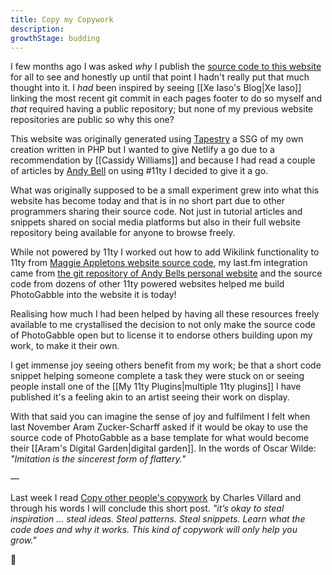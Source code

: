 ```yaml
---
title: Copy my Copywork
description:
growthStage: budding
---
```


I few months ago I was asked _why_ I publish the [source code to this website](https://github.com/photogabble/website) for all to see and honestly up until that point I hadn't really put that much thought into it. I *had* been inspired by seeing [[Xe Iaso's Blog|Xe Iaso]] linking the most recent git commit in each pages footer to do so myself and _that_ required having a public repository; but none of my previous website repositories are public so why this one?

This website was originally generated using [Tapestry](https://www.tapestry.cloud/) a SSG of my own creation written in PHP but I wanted to give Netlify a go due to a recommendation by [[Cassidy Williams]] and because I had read a couple of articles by  [Andy Bell](https://piccalil.li/) on using #11ty I decided to give it a go.

What was originally supposed to be a small experiment grew into what this website has become today and that is in no short part due to other programmers sharing their source code. Not just in tutorial articles and snippets shared on social media platforms but also in their full website repository being available for anyone to browse freely.

While not powered by 11ty I worked out how to add Wikilink functionality to 11ty from [Maggie Appletons website source code](https://github.com/MaggieAppleton/maggieappleton.com-V2), my last.fm integration came from [the git repository of Andy Bells personal website](https://github.com/Andy-set-studio/personal-site-eleventy) and the source code from dozens of other 11ty powered websites helped me build PhotoGabble into the website it is today!

Realising how much I had been helped by having all these resources freely available to me crystallised the decision to not only make the source code of PhotoGabble open but to license it to endorse others building upon my work, to make it their own.

I get immense joy seeing others benefit from my work; be that a short code snippet helping someone complete a task they were stuck on or seeing people install one of the [[My 11ty Plugins|multiple 11ty plugins]] I have published it's a feeling akin to an artist seeing their work on display.

With that said you can imagine the sense of joy and fulfilment I felt when last November Aram Zucker-Scharff asked if it would be okay to use the source code of PhotoGabble as a base template for what would become their [[Aram's Digital Garden|digital garden]]. In the words of Oscar Wilde: _"Imitation is the sincerest form of flattery."_

—

Last week I read [Copy other people's copywork](https://charlesvillard.co/blog/2024-04-21-copy-work/) by Charles Villard and through his words I will conclude this short post. *"it’s okay to steal inspiration ... steal ideas. Steal patterns. Steal snippets. Learn what the code does and why it works. This kind of copywork will only help you grow."*

🌱
